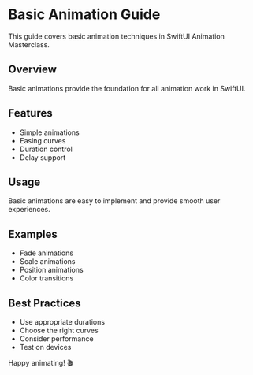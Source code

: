 # Basic Animation Guide

This guide covers basic animation techniques in SwiftUI Animation Masterclass.

## Overview
Basic animations provide the foundation for all animation work in SwiftUI.

## Features
- Simple animations
- Easing curves
- Duration control
- Delay support

## Usage
Basic animations are easy to implement and provide smooth user experiences.

## Examples
- Fade animations
- Scale animations
- Position animations
- Color transitions

## Best Practices
- Use appropriate durations
- Choose the right curves
- Consider performance
- Test on devices

Happy animating! 🎬
